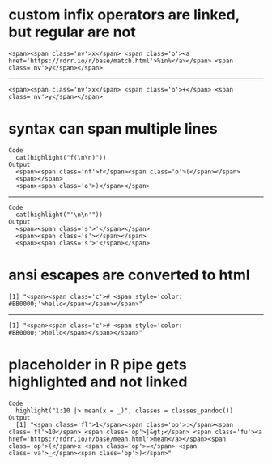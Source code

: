 # custom infix operators are linked, but regular are not

    <span><span class='nv'>x</span> <span class='o'><a href='https://rdrr.io/r/base/match.html'>%in%</a></span> <span class='nv'>y</span></span>

---

    <span><span class='nv'>x</span> <span class='o'>+</span> <span class='nv'>y</span></span>

# syntax can span multiple lines

    Code
      cat(highlight("f(\n\n)"))
    Output
      <span><span class='nf'>f</span><span class='o'>(</span></span>
      <span></span>
      <span><span class='o'>)</span></span>

---

    Code
      cat(highlight("'\n\n'"))
    Output
      <span><span class='s'>'</span></span>
      <span><span class='s'></span></span>
      <span><span class='s'>'</span></span>

# ansi escapes are converted to html

    [1] "<span><span class='c'># <span style='color: #BB0000;'>hello</span></span></span>"

---

    [1] "<span><span class='c'># <span style='color: #BB0000;'>hello</span></span></span>"

# placeholder in R pipe gets highlighted and not linked

    Code
      highlight("1:10 |> mean(x = _)", classes = classes_pandoc())
    Output
      [1] "<span class='fl'>1</span><span class='op'>:</span><span class='fl'>10</span> <span class='op'>|&gt;</span> <span class='fu'><a href='https://rdrr.io/r/base/mean.html'>mean</a></span><span class='op'>(</span>x <span class='op'>=</span> <span class='va'>_</span><span class='op'>)</span>"

